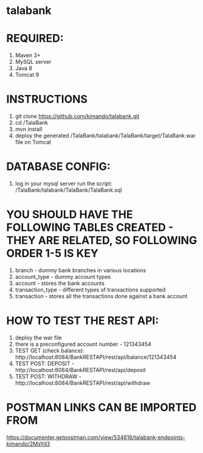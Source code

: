 # talabank

# REQUIRED:
1. Maven 3+
2. MySQL server
3. Java 8
4. Tomcat 9

# INSTRUCTIONS
1. git clone https://github.com/kimando/talabank.git
2. cd /TalaBank
3. mvn install
4. deploy the generated /TalaBank/talabank/TalaBank/target/TalaBank.war file on Tomcat

# DATABASE CONFIG:
1. log in your mysql server run the script: /TalaBank/talabank/TalaBank/TalaBank.sql

# YOU SHOULD HAVE THE FOLLOWING TABLES CREATED - THEY ARE RELATED, SO FOLLOWING ORDER 1-5 IS KEY
1. branch - dummy bank branches in various locations
2. account_type - dummy account types
3. account - stores the bank accounts
4. transaction_type - different types of transactions supported
5. transaction - stores all the transactions done against a bank account

# HOW TO TEST THE REST API:
1. deploy the war file
2. there is a preconfigured account number - 121343454
3. TEST GET (check balance): http://localhost:8084/BankRESTAPI/rest/api/balance/121343454
4. TEST POST: DEPOSIT - http://localhost:8084/BankRESTAPI/rest/api/deposit
5. TEST POST: WITHDRAW - http://localhost:8084/BankRESTAPI/rest/api/withdraw

# POSTMAN LINKS CAN BE IMPORTED FROM
https://documenter.getpostman.com/view/534616/talabank-endpoints-kimando/2MsYd3
